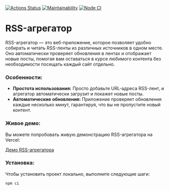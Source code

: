 [![Actions Status](https://github.com/S0ldierBoy/frontend-project-11/workflows/hexlet-check/badge.svg)](https://github.com/S0ldierBoy/frontend-project-11/actions)
[![Maintainability](https://api.codeclimate.com/v1/badges/4fdce5c3056f7937166b/maintainability)](https://codeclimate.com/github/S0ldierBoy/frontend-project-11/maintainability)
[![Node CI](https://github.com/S0ldierBoy/frontend-project-11/actions/workflows/nodejs.yml/badge.svg)](https://github.com/S0ldierBoy/frontend-project-11/actions/workflows/nodejs.yml)

# RSS-агрегатор

RSS-агрегатор — это веб-приложение, которое позволяет удобно собирать и читать RSS-ленты из различных источников в одном месте. Оно автоматически проверяет обновления в лентах и отображает новые посты, помогая вам оставаться в курсе любимого контента без необходимости посещать каждый сайт отдельно.

### Особенности:

- **Простота использования:** Просто добавьте URL-адреса RSS-лент, и агрегатор автоматически загрузит и покажет новые посты.
- **Автоматические обновления:** Приложение проверяет обновления каждые несколько минут, гарантируя, что вы не пропустите новый контент.

### Живое демо:

Вы можете попробовать живую демонстрацию RSS-агрегатора на Vercel:

[Демо RSS-агрегатора](https://frontend-project-11-one-omega.vercel.app/)

### Установка:

Чтобы установить проект локально, выполните следующие шаги:

```bash
npm ci
```
